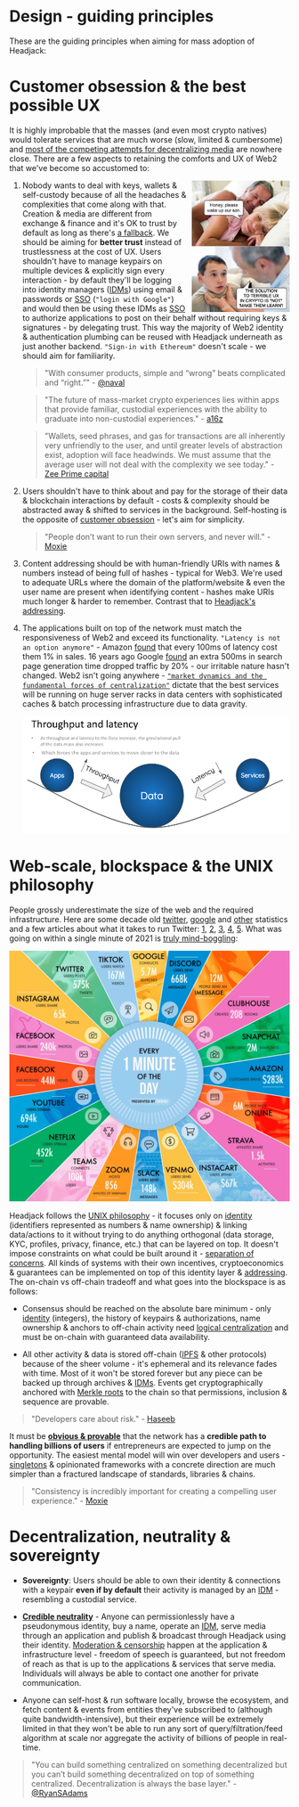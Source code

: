 <!--
FIX will/can/should and present tense discrepancies
-->

# Design - guiding principles

These are the guiding principles when aiming for mass adoption of Headjack:

<!-- toc -->

# Customer obsession & the best possible UX

It is highly improbable that the masses (and even most crypto natives) would tolerate services that are much worse (slow, limited & cumbersome) and [most of the competing attempts for decentralizing media](competition.md) are nowhere close. There are a few aspects to retaining the comforts and UX of Web2 that we've become so accustomed to:

<img src="images/meme_make_them_learn.png" align="right" style="margin-left: 8px; width: 35%">

1. Nobody wants to deal with keys, wallets & self-custody because of all the headaches & complexities that come along with that. Creation & media are different from exchange & finance and it's OK to trust by default as long as there's [a fallback](#decentralization-neutrality--sovereignty). We should be aiming for **better trust** instead of trustlessness at the cost of UX. Users shouldn't have to manage keypairs on multiple devices & explicitly sign every interaction - by default they'll be logging into identity managers ([IDMs](IDM.md)) using email & passwords or [SSO](https://en.wikipedia.org/wiki/Single_sign-on) (`"login with Google"`) and would then be using these IDMs as [SSO](https://en.wikipedia.org/wiki/Single_sign-on) to authorize applications to post on their behalf without requiring keys & signatures - by delegating trust. This way the majority of Web2 identity & authentication plumbing can be reused with Headjack underneath as just another backend. `"Sign-in with Ethereum"` doesn't scale - we should aim for familiarity.
    > "With consumer products, simple and “wrong” beats complicated and “right.”" - [@naval](https://twitter.com/naval/status/1542651322532384768)

    > "The future of mass-market crypto experiences lies within apps that provide familiar, custodial experiences with the ability to graduate into non-custodial experiences." - [a16z](https://future.a16z.com/missing-link-web2-web3-custody-wallets/)

    <!-- > "If the goal is to onboard first-time crypto users, the experience must be custodial — at least to start." - [a16z](https://future.a16z.com/missing-link-web2-web3-custody-wallets/) -->

    > "Wallets, seed phrases, and gas for transactions are all inherently very unfriendly to the user, and until greater levels of abstraction exist, adoption will face headwinds. We must assume that the average user will not deal with the complexity we see today." - [Zee Prime capital](https://zeeprime.capital/web-3-middleware)

    <!-- > "If Web3 social is for the crypto community only - it will likely fail. It’s not enough to provide ideological motives. The key here is to introduce new forms of monetization which overlaps with the aforementioned “Web3 commerce” narrative. These new tools must be intuitive and easy to use." - [@mattigags](https://wrongalot.substack.com/p/the-next-big-crypto-narrative) -->

2. Users shouldn't have to think about and pay for the storage of their data & blockchain interactions by default - costs & complexity should be abstracted away & shifted to services in the background. Self-hosting is the opposite of [customer obsession](https://twitter.com/arvanaghi/status/1537519858233008128) - let's aim for simplicity.

    > "People don’t want to run their own servers, and never will." - [Moxie](https://moxie.org/2022/01/07/web3-first-impressions.html)

3. Content addressing should be with human-friendly URIs with names & numbers instead of being full of hashes - typical for Web3. We're used to adequate URLs where the domain of the platform/website & even the user name are present when identifying content - hashes make URIs much longer & harder to remember. Contrast that to [Headjack's addressing](addressing.md).

4. The applications built on top of the network must match the responsiveness of Web2 and exceed its functionality. `"Latency is not an option anymore"` - Amazon [found](https://www.gigaspaces.com/blog/amazon-found-every-100ms-of-latency-cost-them-1-in-sales) that every 100ms of latency cost them 1% in sales. 16 years ago Google [found](http://glinden.blogspot.com/2006/11/marissa-mayer-at-web-20.html) an extra 500ms in search page generation time dropped traffic by 20% - our irritable nature hasn't changed. Web2 isn't going anywhere - [`"market dynamics and the fundamental forces of centralization"`](https://moxie.org/2022/01/07/web3-first-impressions.html) dictate that the best services will be running on huge server racks in data centers with sophisticated caches & batch processing infrastructure due to data gravity.

    <img src="images/data_gravity.png">

<!-- source: https://www.tigosolutions.com/feedstory/1030 -->

<!-- <img src="images/meme_web2_web3_hands.jpg" align="right" style="margin-left: 8px; width: 35%"> -->

# Web-scale, blockspace & the UNIX philosophy

People grossly underestimate the size of the web and the required infrastructure. Here are some decade old [twitter](https://www.internetlivestats.com/twitter-statistics/), [google](https://www.internetlivestats.com/google-search-statistics/) and [other](https://www.internetlivestats.com/) statistics and a few articles about what it takes to run Twitter: [1](http://highscalability.com/blog/2009/10/13/why-are-facebook-digg-and-twitter-so-hard-to-scale.html), [2](http://highscalability.com/blog/2013/7/8/the-architecture-twitter-uses-to-deal-with-150m-active-users.html), [3](https://blog.twitter.com/engineering/en_us/topics/infrastructure/2016/the-infrastructure-behind-twitter-efficiency-and-optimization), [4](https://blog.twitter.com/engineering/en_us/topics/infrastructure/2017/the-infrastructure-behind-twitter-scale), [5](https://blog.twitter.com/engineering/en_us/topics/infrastructure/2021/processing-billions-of-events-in-real-time-at-twitter-). What was going on within a single minute of 2021 is [<ins>truly mind-boggling</ins>](https://www.techspot.com/news/91513-visualizing-minute-internet-2021.html):

<!-- (this picture is very incomplete) -->

<img src="images/web_scale_techspot.webp">

<!-- <img src="https://static.techspot.com/images2/news/bigimage/2021/09/2021-09-30-image-32-j.webp"> -->

<!-- infographic generated from these guys:
https://www.domo.com/learn/infographic/data-never-sleeps-9 -->

Headjack follows the [UNIX philosophy](https://en.wikipedia.org/wiki/Unix_philosophy) - it focuses only on [identity](identity.md) (identifiers represented as numbers & name ownership) & linking data/actions to it without trying to do anything orthogonal (data storage, KYC, profiles, privacy, finance, etc.) that can be layered on top. It doesn't impose constraints on what could be built around it - [separation of concerns](https://en.wikipedia.org/wiki/Separation_of_concerns). All kinds of systems with their own incentives, cryptoeconomics & guarantees can be implemented on top of this identity layer & [addressing](addressing.md). The on-chain vs off-chain tradeoff and what goes into the blockspace is as follows:

- Consensus should be reached on the absolute bare minimum - only [identity](identity.md) (integers), the history of keypairs & authorizations, name ownership & anchors to off-chain activity need [logical centralization](https://medium.com/@VitalikButerin/the-meaning-of-decentralization-a0c92b76a274) and must be on-chain with guaranteed data availability.

- All other activity & data is stored off-chain ([IPFS](https://en.wikipedia.org/wiki/InterPlanetary_File_System) & other protocols) because of the sheer volume - it's ephemeral and its relevance fades with time. Most of it won't be stored forever but any piece can be backed up through archives & [IDMs](IDM.md). Events get cryptographically anchored with [Merkle roots](https://en.wikipedia.org/wiki/Merkle_tree) to the chain so that permissions, inclusion & sequence are provable.

>"Developers care about risk." - [Haseeb](https://haseebq.com/why-decentralization-isnt-as-important-as-you-think/)

It must be [**obvious & provable**](numbers.md) that the network has a **credible path to handling billions of users** if entrepreneurs are expected to jump on the opportunity. The easiest mental model will win over developers and users - [singletons](https://en.wikipedia.org/wiki/Singleton_pattern) & opinionated frameworks with a concrete direction are much simpler than a fractured landscape of standards, libraries & chains.

<!-- Most crypto projects are toys compared to what Web2 has been doing in the past couple of decades -->

> "Consistency is incredibly important for creating a compelling user experience." - [Moxie](https://signal.org/blog/the-ecosystem-is-moving/)

# Decentralization, neutrality & sovereignty

- **Sovereignty**: Users should be able to own their identity & connections with a keypair **even if by default** their activity is managed by an [IDM](IDM.md) - resembling a custodial service.

- [**Credible neutrality**](https://nakamoto.com/credible-neutrality/) - Anyone can permissionlessly have a pseudonymous identity, buy a name, operate an [IDM](IDM.md), serve media through an application and publish & broadcast through Headjack using their identity. [Moderation & censorship](moderation.md) happen at the application & infrastructure level - freedom of speech is guaranteed, but not freedom of reach as that is up to the applications & services that serve media. Individuals will always be able to contact one another for private communication.

- Anyone can self-host & run software locally, browse the ecosystem, and fetch content & events from entities they've subscribed to (although quite bandwidth-intensive), but their experience will be extremely limited in that they won't be able to run any sort of query/filtration/feed algorithm at scale nor aggregate the activity of billions of people in real-time.

> "You can build something centralized on something decentralized but you can’t build something decentralized on top of something centralized. Decentralization is always the base layer." - [@RyanSAdams](https://twitter.com/RyanSAdams/status/1553776203621965826)
